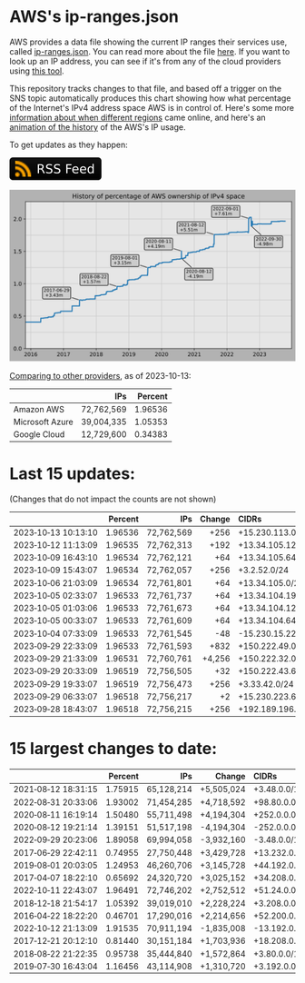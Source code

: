 # AWS's ip-ranges.json

AWS provides a data file showing the current IP ranges their
services use, called [ip-ranges.json](https://ip-ranges.amazonaws.com/ip-ranges.json).
You can read more about the file [here](https://docs.aws.amazon.com/general/latest/gr/aws-ip-ranges.html).
If you want to look up an IP address, you can see if it's from any of the cloud providers using [this tool](https://cloud-ips.s3-us-west-2.amazonaws.com/index.html).

This repository tracks changes to that file, and based off a trigger on the SNS 
topic automatically produces this chart showing how what percentage of the 
Internet's IPv4 address space AWS is in control of.  Here's some 
more [information about when different regions](announces.md) came 
online, and here's an [animation of the history](https://youtu.be/Su25yl7eol8) 
of the AWS's IP usage.

To get updates as they happen:

[![RSS Icon](images/rss_badge.svg)](https://raw.githubusercontent.com/seligman/aws-ip-ranges/master/rss.xml)

![History of AWS](history_count.svg)

[Comparing to other providers](https://github.com/seligman/cloud_sizes), as of 2023-10-13:

| | IPs | Percent |
| --- | ---: | ---: |
| Amazon AWS | 72,762,569 | 1.96536 |
| Microsoft Azure | 39,004,335 | 1.05353 |
| Google Cloud | 12,729,600 | 0.34383 |


# Last 15 updates:

(Changes that do not impact the counts are not shown)

| | Percent | IPs | Change | CIDRs |
| :--- | ---: | ---: | ---: | :--- |
| 2023&#8209;10&#8209;13&nbsp;10:13:10 | 1.96536 | 72,762,569 | +256 | +15.230.113.0/24 |
| 2023&#8209;10&#8209;12&nbsp;11:13:09 | 1.96535 | 72,762,313 | +192 | +13.34.105.128/25,&nbsp;+13.34.106.0/26 |
| 2023&#8209;10&#8209;09&nbsp;16:43:10 | 1.96534 | 72,762,121 | +64 | +13.34.105.64/26 |
| 2023&#8209;10&#8209;09&nbsp;15:43:07 | 1.96534 | 72,762,057 | +256 | +3.2.52.0/24 |
| 2023&#8209;10&#8209;06&nbsp;21:03:09 | 1.96534 | 72,761,801 | +64 | +13.34.105.0/26 |
| 2023&#8209;10&#8209;05&nbsp;02:33:07 | 1.96533 | 72,761,737 | +64 | +13.34.104.192/26 |
| 2023&#8209;10&#8209;05&nbsp;01:03:06 | 1.96533 | 72,761,673 | +64 | +13.34.104.128/26 |
| 2023&#8209;10&#8209;05&nbsp;00:33:07 | 1.96533 | 72,761,609 | +64 | +13.34.104.64/26 |
| 2023&#8209;10&#8209;04&nbsp;07:33:09 | 1.96533 | 72,761,545 | -48 | -15.230.15.224/28,&nbsp;-15.230.15.240/29,&nbsp;-15.230.15.20/30,&nbsp;... |
| 2023&#8209;09&#8209;29&nbsp;22:33:09 | 1.96533 | 72,761,593 | +832 | +150.222.49.0/24,&nbsp;+150.222.50.0/24,&nbsp;+150.222.51.0/25,&nbsp;... |
| 2023&#8209;09&#8209;29&nbsp;21:33:09 | 1.96531 | 72,760,761 | +4,256 | +150.222.32.0/21,&nbsp;+150.222.46.0/23,&nbsp;+150.222.40.0/24,&nbsp;... |
| 2023&#8209;09&#8209;29&nbsp;20:33:09 | 1.96519 | 72,756,505 | +32 | +150.222.43.64/27 |
| 2023&#8209;09&#8209;29&nbsp;19:33:07 | 1.96519 | 72,756,473 | +256 | +3.33.42.0/24 |
| 2023&#8209;09&#8209;29&nbsp;06:33:07 | 1.96518 | 72,756,217 | +2 | +15.230.223.6/31 |
| 2023&#8209;09&#8209;28&nbsp;18:43:07 | 1.96518 | 72,756,215 | +256 | +192.189.196.0/24 |


# 15 largest changes to date:

| | Percent | IPs | Change | CIDRs |
| :--- | ---: | ---: | ---: | :--- |
| 2021&#8209;08&#8209;12&nbsp;18:31:15 | 1.75915 | 65,128,214 | +5,505,024 | +3.48.0.0/12,&nbsp;+35.96.0.0/12,&nbsp;+3.152.0.0/13,&nbsp;... |
| 2022&#8209;08&#8209;31&nbsp;20:33:06 | 1.93002 | 71,454,285 | +4,718,592 | +98.80.0.0/12,&nbsp;+184.32.0.0/12,&nbsp;+13.184.0.0/13,&nbsp;... |
| 2020&#8209;08&#8209;11&nbsp;16:19:14 | 1.50480 | 55,711,498 | +4,194,304 | +252.0.0.0/10 |
| 2020&#8209;08&#8209;12&nbsp;19:21:14 | 1.39151 | 51,517,198 | -4,194,304 | -252.0.0.0/10 |
| 2022&#8209;09&#8209;29&nbsp;20:23:06 | 1.89058 | 69,994,058 | -3,932,160 | -3.48.0.0/12,&nbsp;-35.96.0.0/12,&nbsp;-3.240.0.0/13,&nbsp;... |
| 2017&#8209;06&#8209;29&nbsp;22:42:11 | 0.74955 | 27,750,448 | +3,429,728 | +13.232.0.0/13,&nbsp;+34.240.0.0/13,&nbsp;+35.168.0.0/13,&nbsp;... |
| 2019&#8209;08&#8209;01&nbsp;20:03:05 | 1.24953 | 46,260,706 | +3,145,728 | +44.192.0.0/10,&nbsp;-3.192.0.0/12 |
| 2017&#8209;04&#8209;07&nbsp;18:22:10 | 0.65692 | 24,320,720 | +3,025,152 | +34.208.0.0/12,&nbsp;+34.224.0.0/12,&nbsp;+13.58.0.0/15,&nbsp;... |
| 2022&#8209;10&#8209;11&nbsp;22:43:07 | 1.96491 | 72,746,202 | +2,752,512 | +51.24.0.0/13,&nbsp;+57.104.0.0/13,&nbsp;+51.20.0.0/14,&nbsp;... |
| 2018&#8209;12&#8209;18&nbsp;21:54:17 | 1.05392 | 39,019,010 | +2,228,224 | +3.208.0.0/12,&nbsp;+3.224.0.0/12,&nbsp;+13.48.0.0/15 |
| 2016&#8209;04&#8209;22&nbsp;18:22:20 | 0.46701 | 17,290,016 | +2,214,656 | +52.200.0.0/13,&nbsp;+52.208.0.0/13,&nbsp;+52.36.0.0/14,&nbsp;... |
| 2022&#8209;10&#8209;12&nbsp;21:13:09 | 1.91535 | 70,911,194 | -1,835,008 | -13.192.0.0/13,&nbsp;-16.28.0.0/14,&nbsp;-40.172.0.0/14,&nbsp;... |
| 2017&#8209;12&#8209;21&nbsp;20:12:10 | 0.81440 | 30,151,184 | +1,703,936 | +18.208.0.0/13,&nbsp;+18.204.0.0/14,&nbsp;+18.224.0.0/14,&nbsp;... |
| 2018&#8209;08&#8209;22&nbsp;21:22:35 | 0.95738 | 35,444,840 | +1,572,864 | +3.80.0.0/12,&nbsp;+3.16.0.0/14,&nbsp;+3.40.0.0/14 |
| 2019&#8209;07&#8209;30&nbsp;16:43:04 | 1.16456 | 43,114,908 | +1,310,720 | +3.192.0.0/12,&nbsp;+15.222.0.0/15,&nbsp;+15.236.0.0/15 |
